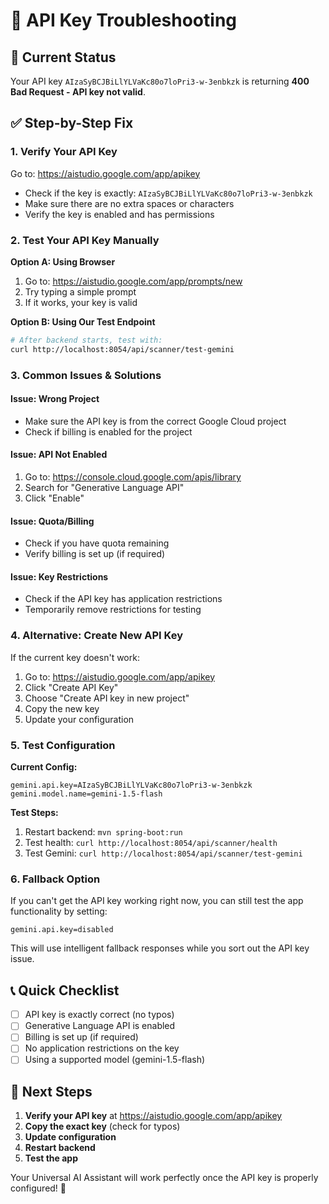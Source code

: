 # 🔑 API Key Troubleshooting

## 🚨 **Current Status**
Your API key `AIzaSyBCJBiLlYLVaKc80o7loPri3-w-3enbkzk` is returning **400 Bad Request - API key not valid**.

## ✅ **Step-by-Step Fix**

### **1. Verify Your API Key**
Go to: https://aistudio.google.com/app/apikey
- Check if the key is exactly: `AIzaSyBCJBiLlYLVaKc80o7loPri3-w-3enbkzk`
- Make sure there are no extra spaces or characters
- Verify the key is enabled and has permissions

### **2. Test Your API Key Manually**

**Option A: Using Browser**
1. Go to: https://aistudio.google.com/app/prompts/new
2. Try typing a simple prompt
3. If it works, your key is valid

**Option B: Using Our Test Endpoint**
```bash
# After backend starts, test with:
curl http://localhost:8054/api/scanner/test-gemini
```

### **3. Common Issues & Solutions**

#### **Issue: Wrong Project**
- Make sure the API key is from the correct Google Cloud project
- Check if billing is enabled for the project

#### **Issue: API Not Enabled**
1. Go to: https://console.cloud.google.com/apis/library
2. Search for "Generative Language API"
3. Click "Enable"

#### **Issue: Quota/Billing**
- Check if you have quota remaining
- Verify billing is set up (if required)

#### **Issue: Key Restrictions**
- Check if the API key has application restrictions
- Temporarily remove restrictions for testing

### **4. Alternative: Create New API Key**

If the current key doesn't work:
1. Go to: https://aistudio.google.com/app/apikey
2. Click "Create API Key"
3. Choose "Create API key in new project" 
4. Copy the new key
5. Update your configuration

### **5. Test Configuration**

**Current Config:**
```properties
gemini.api.key=AIzaSyBCJBiLlYLVaKc80o7loPri3-w-3enbkzk
gemini.model.name=gemini-1.5-flash
```

**Test Steps:**
1. Restart backend: `mvn spring-boot:run`
2. Test health: `curl http://localhost:8054/api/scanner/health`
3. Test Gemini: `curl http://localhost:8054/api/scanner/test-gemini`

### **6. Fallback Option**

If you can't get the API key working right now, you can still test the app functionality by setting:
```properties
gemini.api.key=disabled
```

This will use intelligent fallback responses while you sort out the API key issue.

## 📞 **Quick Checklist**

- [ ] API key is exactly correct (no typos)
- [ ] Generative Language API is enabled
- [ ] Billing is set up (if required)
- [ ] No application restrictions on the key
- [ ] Using a supported model (gemini-1.5-flash)

## 🔄 **Next Steps**

1. **Verify your API key** at https://aistudio.google.com/app/apikey
2. **Copy the exact key** (check for typos)
3. **Update configuration** 
4. **Restart backend**
5. **Test the app**

Your Universal AI Assistant will work perfectly once the API key is properly configured! 🚀
